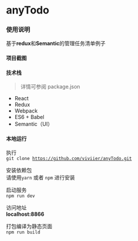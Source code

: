 # anyTodo

### 使用说明
基于<b>redux</b>和<b>Semantic</b>的管理任务清单例子

#### 项目截图

#### 技术栈
> 详情可参阅 package.json
* React
* Redux
* Webpack
* ES6 + Babel
* Semantic（UI）


#### 本地运行

执行<br/>
<code>git clone https://github.com/viviier/anyTodo.git</code>

安装依赖包<br/>
请使用<code>yarn</code> 或者 <code>npm</code> 进行安装

启动服务<br/>
<code>npm run dev</code>

访问地址<br/>
<b>localhost:8866</b>

打包编译为静态页面<br/>
<code>npm run build</code>